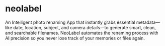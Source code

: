 # neolabel
An Intelligent photo renaming App that instantly grabs essential metadata—like date, location, subject, and camera details—to generate smart, clean, and searchable filenames. NeoLabel automates the renaming process with AI precision so you never lose track of your memories or files again.
